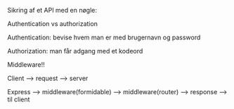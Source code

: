 Sikring af et API med en nøgle:


Authentication vs authorization

Authentication: bevise hvem man er med brugernavn og password

Authorization: man får adgang med et kodeord

Middleware!!

Client --> request --> server

Express --> middleware(formidable) --> middleware(router) --> response --> til client